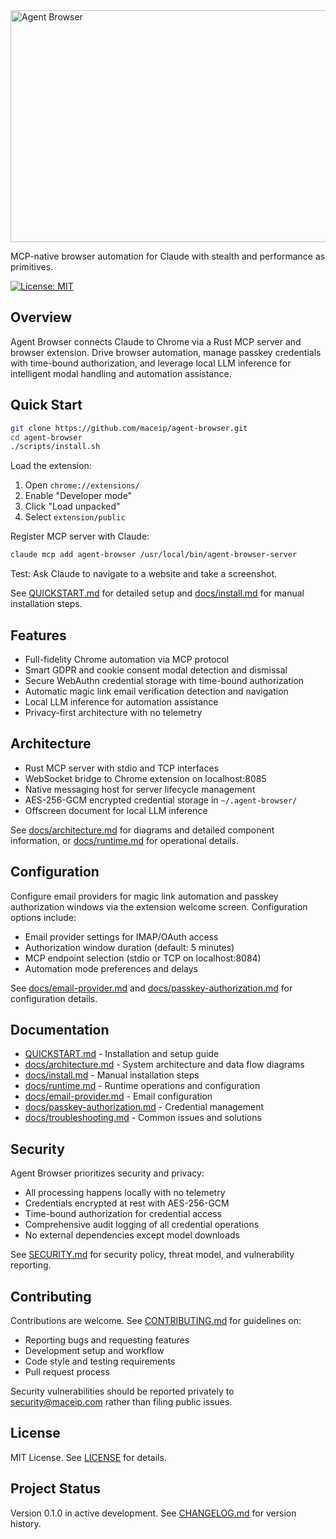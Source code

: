 <img width="505" height="371" alt="Agent Browser" src="https://github.com/user-attachments/assets/233a0046-3479-45c8-9369-87b71fd03437" />

MCP-native browser automation for Claude with stealth and performance as primitives.

[![License: MIT](https://img.shields.io/badge/License-MIT-yellow.svg)](https://opensource.org/licenses/MIT)

## Overview

Agent Browser connects Claude to Chrome via a Rust MCP server and browser extension. Drive browser automation, manage passkey credentials with time-bound authorization, and leverage local LLM inference for intelligent modal handling and automation assistance.

## Quick Start

```bash
git clone https://github.com/maceip/agent-browser.git
cd agent-browser
./scripts/install.sh
```

Load the extension:
1. Open `chrome://extensions/`
2. Enable "Developer mode"
3. Click "Load unpacked"
4. Select `extension/public`

Register MCP server with Claude:
```bash
claude mcp add agent-browser /usr/local/bin/agent-browser-server
```

Test: Ask Claude to navigate to a website and take a screenshot.

See [QUICKSTART.md](QUICKSTART.md) for detailed setup and [docs/install.md](docs/install.md) for manual installation steps.

## Features

- Full-fidelity Chrome automation via MCP protocol
- Smart GDPR and cookie consent modal detection and dismissal
- Secure WebAuthn credential storage with time-bound authorization
- Automatic magic link email verification detection and navigation
- Local LLM inference for automation assistance
- Privacy-first architecture with no telemetry

## Architecture

- Rust MCP server with stdio and TCP interfaces
- WebSocket bridge to Chrome extension on localhost:8085
- Native messaging host for server lifecycle management
- AES-256-GCM encrypted credential storage in `~/.agent-browser/`
- Offscreen document for local LLM inference

See [docs/architecture.md](docs/architecture.md) for diagrams and detailed component information, or [docs/runtime.md](docs/runtime.md) for operational details.

## Configuration

Configure email providers for magic link automation and passkey authorization windows via the extension welcome screen. Configuration options include:

- Email provider settings for IMAP/OAuth access
- Authorization window duration (default: 5 minutes)
- MCP endpoint selection (stdio or TCP on localhost:8084)
- Automation mode preferences and delays

See [docs/email-provider.md](docs/email-provider.md) and [docs/passkey-authorization.md](docs/passkey-authorization.md) for configuration details.

## Documentation

- [QUICKSTART.md](QUICKSTART.md) - Installation and setup guide
- [docs/architecture.md](docs/architecture.md) - System architecture and data flow diagrams
- [docs/install.md](docs/install.md) - Manual installation steps
- [docs/runtime.md](docs/runtime.md) - Runtime operations and configuration
- [docs/email-provider.md](docs/email-provider.md) - Email configuration
- [docs/passkey-authorization.md](docs/passkey-authorization.md) - Credential management
- [docs/troubleshooting.md](docs/troubleshooting.md) - Common issues and solutions

## Security

Agent Browser prioritizes security and privacy:

- All processing happens locally with no telemetry
- Credentials encrypted at rest with AES-256-GCM
- Time-bound authorization for credential access
- Comprehensive audit logging of all credential operations
- No external dependencies except model downloads

See [SECURITY.md](SECURITY.md) for security policy, threat model, and vulnerability reporting.

## Contributing

Contributions are welcome. See [CONTRIBUTING.md](CONTRIBUTING.md) for guidelines on:

- Reporting bugs and requesting features
- Development setup and workflow
- Code style and testing requirements
- Pull request process

Security vulnerabilities should be reported privately to security@maceip.com rather than filing public issues.

## License

MIT License. See [LICENSE](LICENSE) for details.

## Project Status

Version 0.1.0 in active development. See [CHANGELOG.md](CHANGELOG.md) for version history.
